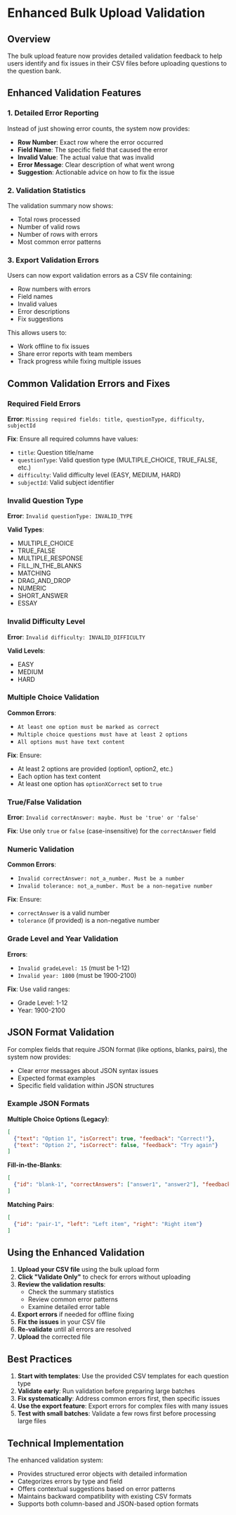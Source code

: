 # Enhanced Bulk Upload Validation

## Overview

The bulk upload feature now provides detailed validation feedback to help users identify and fix issues in their CSV files before uploading questions to the question bank.

## Enhanced Validation Features

### 1. Detailed Error Reporting

Instead of just showing error counts, the system now provides:

- **Row Number**: Exact row where the error occurred
- **Field Name**: The specific field that caused the error
- **Invalid Value**: The actual value that was invalid
- **Error Message**: Clear description of what went wrong
- **Suggestion**: Actionable advice on how to fix the issue

### 2. Validation Statistics

The validation summary now shows:
- Total rows processed
- Number of valid rows
- Number of rows with errors
- Most common error patterns

### 3. Export Validation Errors

Users can now export validation errors as a CSV file containing:
- Row numbers with errors
- Field names
- Invalid values
- Error descriptions
- Fix suggestions

This allows users to:
- Work offline to fix issues
- Share error reports with team members
- Track progress while fixing multiple issues

## Common Validation Errors and Fixes

### Required Field Errors

**Error**: `Missing required fields: title, questionType, difficulty, subjectId`

**Fix**: Ensure all required columns have values:
- `title`: Question title/name
- `questionType`: Valid question type (MULTIPLE_CHOICE, TRUE_FALSE, etc.)
- `difficulty`: Valid difficulty level (EASY, MEDIUM, HARD)
- `subjectId`: Valid subject identifier

### Invalid Question Type

**Error**: `Invalid questionType: INVALID_TYPE`

**Valid Types**:
- MULTIPLE_CHOICE
- TRUE_FALSE
- MULTIPLE_RESPONSE
- FILL_IN_THE_BLANKS
- MATCHING
- DRAG_AND_DROP
- NUMERIC
- SHORT_ANSWER
- ESSAY

### Invalid Difficulty Level

**Error**: `Invalid difficulty: INVALID_DIFFICULTY`

**Valid Levels**:
- EASY
- MEDIUM
- HARD

### Multiple Choice Validation

**Common Errors**:
- `At least one option must be marked as correct`
- `Multiple choice questions must have at least 2 options`
- `All options must have text content`

**Fix**: Ensure:
- At least 2 options are provided (option1, option2, etc.)
- Each option has text content
- At least one option has `optionXCorrect` set to `true`

### True/False Validation

**Error**: `Invalid correctAnswer: maybe. Must be 'true' or 'false'`

**Fix**: Use only `true` or `false` (case-insensitive) for the `correctAnswer` field

### Numeric Validation

**Common Errors**:
- `Invalid correctAnswer: not_a_number. Must be a number`
- `Invalid tolerance: not_a_number. Must be a non-negative number`

**Fix**: Ensure:
- `correctAnswer` is a valid number
- `tolerance` (if provided) is a non-negative number

### Grade Level and Year Validation

**Errors**:
- `Invalid gradeLevel: 15` (must be 1-12)
- `Invalid year: 1800` (must be 1900-2100)

**Fix**: Use valid ranges:
- Grade Level: 1-12
- Year: 1900-2100

## JSON Format Validation

For complex fields that require JSON format (like options, blanks, pairs), the system now provides:

- Clear error messages about JSON syntax issues
- Expected format examples
- Specific field validation within JSON structures

### Example JSON Formats

**Multiple Choice Options (Legacy)**:
```json
[
  {"text": "Option 1", "isCorrect": true, "feedback": "Correct!"},
  {"text": "Option 2", "isCorrect": false, "feedback": "Try again"}
]
```

**Fill-in-the-Blanks**:
```json
[
  {"id": "blank-1", "correctAnswers": ["answer1", "answer2"], "feedback": "Good job!"}
]
```

**Matching Pairs**:
```json
[
  {"id": "pair-1", "left": "Left item", "right": "Right item"}
]
```

## Using the Enhanced Validation

1. **Upload your CSV file** using the bulk upload form
2. **Click "Validate Only"** to check for errors without uploading
3. **Review the validation results**:
   - Check the summary statistics
   - Review common error patterns
   - Examine detailed error table
4. **Export errors** if needed for offline fixing
5. **Fix the issues** in your CSV file
6. **Re-validate** until all errors are resolved
7. **Upload** the corrected file

## Best Practices

1. **Start with templates**: Use the provided CSV templates for each question type
2. **Validate early**: Run validation before preparing large batches
3. **Fix systematically**: Address common errors first, then specific issues
4. **Use the export feature**: Export errors for complex files with many issues
5. **Test with small batches**: Validate a few rows first before processing large files

## Technical Implementation

The enhanced validation system:
- Provides structured error objects with detailed information
- Categorizes errors by type and field
- Offers contextual suggestions based on error patterns
- Maintains backward compatibility with existing CSV formats
- Supports both column-based and JSON-based option formats
